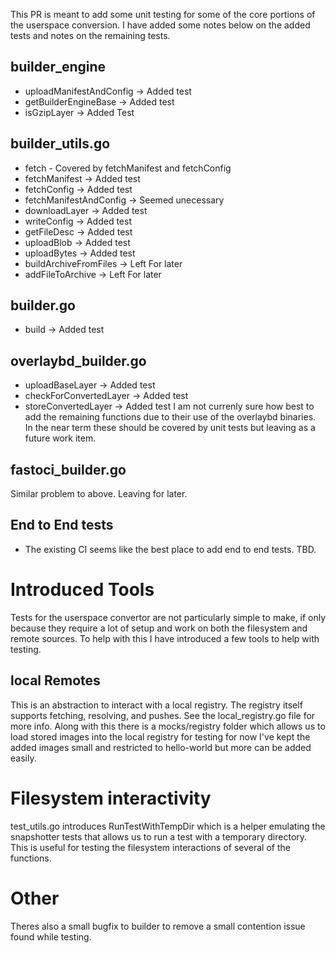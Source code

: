 This PR is meant to add some unit testing for some of the core portions of the userspace conversion. I have added some notes below on the added tests and notes on the remaining tests.

## builder_engine
 - uploadManifestAndConfig -> Added test
 - getBuilderEngineBase -> Added test
 - isGzipLayer -> Added Test

## builder_utils.go
- fetch - Covered by fetchManifest and fetchConfig
- fetchManifest -> Added test
- fetchConfig -> Added test
- fetchManifestAndConfig -> Seemed unecessary
- downloadLayer -> Added test
- writeConfig -> Added test
- getFileDesc -> Added test
- uploadBlob -> Added test
- uploadBytes -> Added test
- buildArchiveFromFiles -> Left For later
- addFileToArchive -> Left For later

## builder.go
- build -> Added test

## overlaybd_builder.go
- uploadBaseLayer -> Added test
- checkForConvertedLayer -> Added test
- storeConvertedLayer -> Added test
I am not currenly sure how best to add the remaining functions due to their use of the overlaybd binaries. In the near term these should be covered by unit tests but leaving as a future work item.

## fastoci_builder.go
Similar problem to above. Leaving for later.

## End to End tests
- The existing CI seems like the best place to add end to end tests. TBD.

# Introduced Tools
Tests for the userspace convertor are not particularly simple to make, if only because they require a lot of setup and work on both the filesystem and remote sources. To help with this I have introduced a few tools to help with testing.

## local Remotes
This is an abstraction to interact with a local registry. The registry itself supports fetching, resolving, and pushes. See the local_registry.go file for more info. Along with this there is a mocks/registry folder which allows us to load stored images into the local registry for testing for now I've kept the added images small and restricted to hello-world but more can be added easily.

# Filesystem interactivity
test_utils.go introduces RunTestWithTempDir which is a helper emulating the snapshotter tests that allows us to run a test with a temporary directory. This is useful for testing the filesystem interactions of several of the functions.

# Other
Theres also a small bugfix to builder to remove a small contention issue found while testing.
